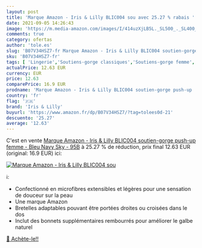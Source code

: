 ```yaml
---
layout: post
title: 'Marque Amazon - Iris & Lilly BLIC004 sou avec 25.27 % rabais '
date: 2021-09-05 14:26:43
image: 'https://m.media-amazon.com/images/I/414uzXjLB5L._SL500_._SL400_.jpg'
comments: true
category: ofertas
author: 'tole.es'
slug: 'B07V34HSZ7-fr Marque Amazon - Iris & Lilly BLIC004 soutien-gorge push-up...'
sku: 'B07V34HSZ7-fr'
tags: [ 'Lingerie','Soutiens-gorge classiques','Soutiens-gorge femme','Tenues de nuit, lingerie et sous-vêtements pour femme','Vêtements','Vêtements femme','iris & lilly', ]
actualPrice: 12.63 EUR
currency: EUR
price: 12.63
comparePrice: 16.9 EUR
prodname: 'Marque Amazon - Iris & Lilly BLIC004 soutien-gorge push-up  femme - Bleu  Navy Sky  - 95B'
country: 'fr'
flag: '🇫🇷'
brand: 'Iris & Lilly'
buyurl: 'https://www.amazon.fr/dp/B07V34HSZ7/?tag=tolees0d-21'
descuento: '25.27'
average: '12.63'
---
```


C'est en vente [Marque Amazon - Iris & Lilly BLIC004 soutien-gorge push-up  femme - Bleu  Navy Sky  - 95B](https://www.amazon.fr/dp/B07V34HSZ7/?tag=tolees0d-21)  à  25.27 % de réduction, prix final  12.63 EUR (original: 16.9 EUR) ici:

[![Marque Amazon - Iris & Lilly BLIC004 sou](https://m.media-amazon.com/images/I/414uzXjLB5L._SL500_._SL400_.jpg)](https://www.amazon.fr/dp/B07V34HSZ7/?tag=tolees0d-21)

ℹ️:

- Confectionné en microfibres extensibles et légères pour une sensation de douceur sur la peau
- Une marque Amazon
- Bretelles adaptables pouvant être portées droites ou croisées dans le dos
- Inclut des bonnets supplémentaires rembourrés pour améliorer le galbe naturel

[🛒 Achète-le!!](https://www.amazon.fr/dp/B07V34HSZ7/?tag=tolees0d-21)
